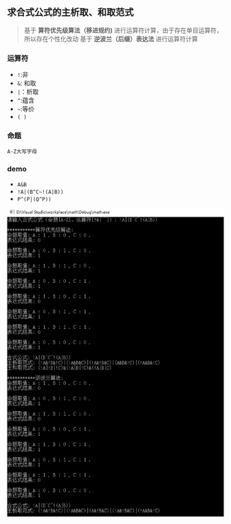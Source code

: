 ## 求合式公式的主析取、和取范式
> 基于 **算符优先级算法（移进规约)** 进行运算符计算，由于存在单目运算符，所以存在个性化改动
> 基于 **逆波兰（后缀）表达法** 进行运算符计算
### 运算符
- `!`:非
- `&`: 和取
- `|`：析取
- `^`:蕴含
- `~`:等价
- `( )`

### 命题

`A-Z大写字母`

### demo
- `A&B`
- `!A|(B^C~!(A|B))`
- `P^(P|(Q^P))`

![!A|(B^C~!(A|B))](./demo.png)
